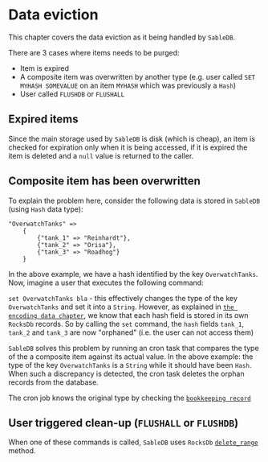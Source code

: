 # Data eviction

This chapter covers the data eviction as it being handled by `SableDB`.

There are 3 cases where items needs to be purged:

- Item is expired
- A composite item was overwritten by another type (e.g. user called `SET MYHASH SOMEVALUE` on an item `MYHASH` which was previously a `Hash`)
- User called `FLUSHDB` or `FLUSHALL`

## Expired items

Since the main storage used by `SableDB` is disk (which is cheap), an item is checked for expiration only when it is being accessed, if it is expired
the item is deleted and a `null` value is returned to the caller.

## Composite item has been overwritten

To explain the problem here, consider the following data is stored in `SableDB` (using `Hash` data type):

```
"OverwatchTanks" =>
    {
        {"tank_1" => "Reinhardt"},
        {"tank_2" => "Orisa"},
        {"tank_3" => "Roadhog"}
    }
```

In the above example, we have a hash identified by the key `OverwatchTanks`. Now, imagine a user that executes the following command:

`set OverwatchTanks bla` - this effectively changes the type of the key `OverwatchTanks` and set it into a `String`.
However, as explained in [`the encoding data chapter`][1], we know that each hash field is stored in its own `RocksDb` records.
So by calling the `set` command, the `hash` fields `tank_1`, `tank_2` and `tank_3` are now "orphaned" (i.e. the user can not access them)

`SableDB` solves this problem by running an cron task that compares the type of the a composite item against its actual value.
In the above example: the type of the key `OverwatchTanks` is a `String` while it should have been `Hash`. When such a discrepancy is detected,
the cron task deletes the orphan records from the database.

The cron job knows the original type by checking the [`bookkeeping record`][2]

## User triggered clean-up (`FLUSHALL` or `FLUSHDB`)

When one of these commands is called, `SableDB` uses `RocksDb` [`delete_range`][3] method.

[1]: /sabledb/design/data-encoding/#the-hash-data-type
[2]: /sabledb/design/data-encoding/#bookkeeping-records
[3]: https://rocksdb.org/blog/2018/11/21/delete-range.html
